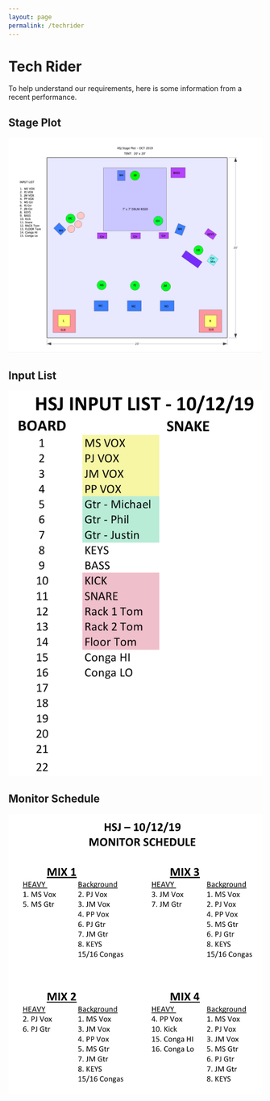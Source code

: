 ```yaml
---
layout: page
permalink: /techrider
---
```


# Tech Rider 

To help understand our requirements, here is some information from a recent performance.

## Stage Plot

<img class="ui image" src="/images/stage-plot.png">

## Input List

<img class="ui image" src="/images/input-list.png">

## Monitor Schedule

<img class="ui image" src="/images/monitor-schedule.png">


